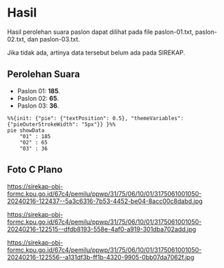 # Hasil

Hasil perolehan suara paslon dapat dilihat pada file paslon-01.txt, paslon-02.txt, dan paslon-03.txt.

Jika tidak ada, artinya data tersebut belum ada pada SIREKAP.

## Perolehan Suara

 * Paslon 01: **185**.
 * Paslon 02: **65**.
 * Paslon 03: **36**.

```mermaid
%%{init: {"pie": {"textPosition": 0.5}, "themeVariables": {"pieOuterStrokeWidth": "5px"}} }%%
pie showData
    "01" : 185
    "02" : 65
    "03" : 36
```
## Foto C Plano

https://sirekap-obj-formc.kpu.go.id/67c4/pemilu/ppwp/31/75/06/10/01/3175061001050-20240216-122437--5a3c6316-7b53-4452-be04-8acc00c8dabd.jpg

https://sirekap-obj-formc.kpu.go.id/67c4/pemilu/ppwp/31/75/06/10/01/3175061001050-20240216-122515--dfdb8193-558e-4af0-a919-301dba702add.jpg

https://sirekap-obj-formc.kpu.go.id/67c4/pemilu/ppwp/31/75/06/10/01/3175061001050-20240216-122556--a131df3b-ff1b-4320-9905-0bb07da7062f.jpg
